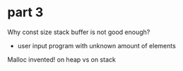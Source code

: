 # part 3

Why const size stack buffer is not good enough?

- user input program with unknown amount of elements

Malloc invented!
on heap vs on stack
